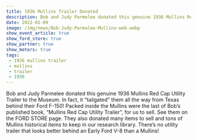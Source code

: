 ```yaml
---
title: 1936 Mullins Trailer Donated
description: Bob and Judy Parmelee donated this genuine 1936 Mullins Red Cap Utility Trailer to the Museum.
date: 2022-02-09
image: /img/news/Bob-Judy-Parmalee-Mullins-web.webp
show_event_article: true
show_ford_store: true
show_partner: true
show_motors: true
tags: 
 - 1936 mullins trailer 
 - mullins
 - trailer
 - 1936
---
```


Bob and Judy Parmelee donated this genuine 1936 Mullins Red Cap Utility Trailer to the Museum. In fact, it “tailgated” them all the way from Texas behind their Ford F-150! Packed inside the Mullins were the last of Bob’s published book, “Mullins Red Cap Utility Trailer”, for us to sell. See them on the FORD STORE page. They also donated many items to sell and tons of Mullins historical items to keep in our research library. There’s no utility trailer that looks better behind an Early Ford V-8 than a Mullins!

